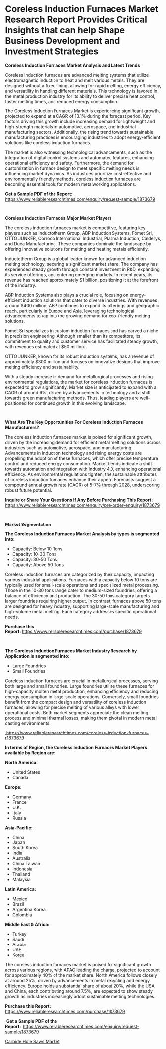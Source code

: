 <p><h1>Coreless Induction Furnaces Market Research Report Provides Critical Insights that can help Shape Business Development and Investment Strategies</h1></p><p><strong>Coreless Induction Furnaces Market Analysis and Latest Trends</strong></p>
<p><p>Coreless induction furnaces are advanced melting systems that utilize electromagnetic induction to heat and melt various metals. They are designed without a fixed lining, allowing for rapid melting, energy efficiency, and versatility in handling different materials. This technology is favored in the metal production industry for its ability to deliver precise heat control, faster melting times, and reduced energy consumption.</p><p>The Coreless Induction Furnaces Market is experiencing significant growth, projected to expand at a CAGR of 13.1% during the forecast period. Key factors driving this growth include increasing demand for lightweight and high-strength materials in automotive, aerospace, and industrial manufacturing sectors. Additionally, the rising trend towards sustainable manufacturing practices is encouraging industries to adopt energy-efficient solutions like coreless induction furnaces.</p><p>The market is also witnessing technological advancements, such as the integration of digital control systems and automated features, enhancing operational efficiency and safety. Furthermore, the demand for customization in furnace design to meet specific melting needs is influencing market dynamics. As industries prioritize cost-effective and environmentally friendly methods, coreless induction furnaces are becoming essential tools for modern metalworking applications.</p></p>
<p><strong>Get a Sample PDF of the Report:&nbsp;</strong> <a href="https://www.reliableresearchtimes.com/enquiry/request-sample/1873679?utm_campaign=2105&utm_medium=2&utm_source=Github&utm_content=ia&utm_term=16022025&utm_id=coreless-induction-furnaces">https://www.reliableresearchtimes.com/enquiry/request-sample/1873679</a></p>
<p>&nbsp;</p>
<p><strong>Coreless Induction Furnaces Major Market Players</strong></p>
<p><p>The coreless induction furnaces market is competitive, featuring key players such as Inductotherm Group, ABP Induction Systems, Fomet Srl, OTTO JUNKER, Corroco International Industrial, Plasma Induction, Calderys, and Duca Manufacturing. These companies dominate the landscape by offering innovative solutions for melting and heating metals efficiently.</p><p>Inductotherm Group is a global leader known for advanced induction melting technology, securing a significant market share. The company has experienced steady growth through constant investment in R&D, expanding its service offerings, and entering emerging markets. In recent years, its revenue has reached approximately $1 billion, positioning it at the forefront of the industry.</p><p>ABP Induction Systems also plays a crucial role, focusing on energy-efficient induction solutions that cater to diverse industries. With revenues around $400 million, ABP continues to expand its offerings and geographic reach, particularly in Europe and Asia, leveraging technological advancements to tap into the growing demand for eco-friendly melting solutions.</p><p>Fomet Srl specializes in custom induction furnaces and has carved a niche in precision engineering. Although smaller than its competitors, its commitment to quality and customer service has facilitated steady growth, with revenues estimated at $50 million.</p><p>OTTO JUNKER, known for its robust induction systems, has a revenue of approximately $300 million and focuses on innovative designs that improve melting efficiency and sustainability.</p><p>With a steady increase in demand for metallurgical processes and rising environmental regulations, the market for coreless induction furnaces is expected to grow significantly. Market size is anticipated to expand with a CAGR of around 6%, driven by advancements in technology and a shift towards green manufacturing methods. Thus, leading players are well-positioned for continued growth in this evolving landscape.</p></p>
<p>&nbsp;</p>
<p><strong>What Are The Key Opportunities For Coreless Induction Furnaces Manufacturers?</strong></p>
<p><p>The coreless induction furnaces market is poised for significant growth, driven by the increasing demand for efficient metal melting solutions across industries such as automotive, aerospace, and manufacturing. Advancements in induction technology and rising energy costs are propelling the adoption of these furnaces, which offer precise temperature control and reduced energy consumption. Market trends indicate a shift towards automation and integration with Industry 4.0, enhancing operational efficiency. As environmental regulations tighten, the sustainable attributes of coreless induction furnaces enhance their appeal. Forecasts suggest a compound annual growth rate (CAGR) of 5-7% through 2028, underscoring robust future potential.</p></p>
<p><strong>Inquire or Share Your Questions If Any Before Purchasing This Report:</strong> <a href="https://www.reliableresearchtimes.com/enquiry/pre-order-enquiry/1873679?utm_campaign=2105&utm_medium=2&utm_source=Github&utm_content=ia&utm_term=16022025&utm_id=coreless-induction-furnaces">https://www.reliableresearchtimes.com/enquiry/pre-order-enquiry/1873679</a></p>
<p>&nbsp;</p>
<p><strong>Market Segmentation</strong></p>
<p><strong>The Coreless Induction Furnaces Market Analysis by types is segmented into:</strong></p>
<p><ul><li>Capacity: Below 10 Tons</li><li>Capacity: 10-30 Tons</li><li>Capacity: 30-50 Tons</li><li>Capacity: Above 50 Tons</li></ul></p>
<p><p>Coreless induction furnaces are categorized by their capacity, impacting various industrial applications. Furnaces with a capacity below 10 tons are typically used for small-scale operations and specialized metal processing. Those in the 10-30 tons range cater to medium-sized foundries, offering a balance of efficiency and production. The 30-50 tons category targets larger foundries requiring higher output. In contrast, furnaces above 50 tons are designed for heavy industry, supporting large-scale manufacturing and high-volume metal melting. Each category addresses specific operational needs.</p></p>
<p><strong>Purchase this Report:&nbsp;</strong><a href="https://www.reliableresearchtimes.com/purchase/1873679?utm_campaign=2105&utm_medium=2&utm_source=Github&utm_content=ia&utm_term=16022025&utm_id=coreless-induction-furnaces">https://www.reliableresearchtimes.com/purchase/1873679</a></p>
<p>&nbsp;</p>
<p><strong>The Coreless Induction Furnaces Market Industry Research by Application is segmented into:</strong></p>
<p><ul><li>Large Foundries</li><li>Small Foundries</li></ul></p>
<p><p>Coreless induction furnaces are crucial in metallurgical processes, serving both large and small foundries. Large foundries utilize these furnaces for high-capacity molten metal production, enhancing efficiency and reducing energy consumption in large-scale operations. Conversely, small foundries benefit from the compact design and versatility of coreless induction furnaces, allowing for precise melting of various alloys with lower operational costs. Both market segments appreciate the clean melting process and minimal thermal losses, making them pivotal in modern metal casting environments.</p></p>
<p><a href="https://www.reliableresearchtimes.com/coreless-induction-furnaces-r1873679?utm_campaign=2105&utm_medium=2&utm_source=Github&utm_content=ia&utm_term=16022025&utm_id=coreless-induction-furnaces">&nbsp;https://www.reliableresearchtimes.com/coreless-induction-furnaces-r1873679</a></p>
<p><strong>In terms of Region, the Coreless Induction Furnaces Market Players available by Region are:</strong></p>
<p>
    <p> <strong> North America: </strong>
        <ul>
            <li>United States</li>
            <li>Canada</li>
        </ul>
        </p> 
    <p> <strong> Europe: </strong>
        <ul>
            <li>Germany</li>
            <li>France</li>
            <li>U.K.</li>
            <li>Italy</li>
            <li>Russia</li>
        </ul>
        </p> 
    <p> <strong> Asia-Pacific: </strong>
        <ul>
            <li>China</li>
            <li>Japan</li>
            <li>South Korea</li>
            <li>India</li>
            <li>Australia</li>
            <li>China Taiwan</li>
            <li>Indonesia</li>
            <li>Thailand</li>
            <li>Malaysia</li>
        </ul>
        </p> 
    <p> <strong> Latin America: </strong>
        <ul>
            <li>Mexico</li>
            <li>Brazil</li>
            <li>Argentina Korea</li>
            <li>Colombia</li>
        </ul>
        </p> 
    <p> <strong> Middle East & Africa: </strong>
        <ul>
            <li>Turkey</li>
            <li>Saudi</li>
            <li>Arabia</li>
            <li>UAE</li>
            <li>Korea</li>
        </ul>
    </p>
    </p>
<p><p>The coreless induction furnaces market is poised for significant growth across various regions, with APAC leading the charge, projected to account for approximately 40% of the market share. North America follows closely at around 25%, driven by advancements in metal recycling and energy efficiency. Europe holds a substantial share of about 20%, while the USA and China, each contributing around 7.5%, are expected to show steady growth as industries increasingly adopt sustainable melting technologies.</p></p>
<p><strong>Purchase this Report: </strong><a href="https://www.reliableresearchtimes.com/purchase/1873679?utm_campaign=2105&utm_medium=2&utm_source=Github&utm_content=ia&utm_term=16022025&utm_id=coreless-induction-furnaces">https://www.reliableresearchtimes.com/purchase/1873679</a></p>
<p>&nbsp;<strong>Get a Sample PDF of the Report:&nbsp;&nbsp;</strong><a href="https://www.reliableresearchtimes.com/enquiry/request-sample/1873679?utm_campaign=2105&utm_medium=2&utm_source=Github&utm_content=ia&utm_term=16022025&utm_id=coreless-induction-furnaces">https://www.reliableresearchtimes.com/enquiry/request-sample/1873679</a></p>
<p><strong></strong></p>
<p><p><a href="https://github.com/MariaWashington76/Market-Research-Report-List-1/blob/main/carbide-hole-saws-market.md?utm_campaign=2105&utm_medium=2&utm_source=Github&utm_content=ia&utm_term=16022025&utm_id=coreless-induction-furnaces">Carbide Hole Saws Market</a></p></p>